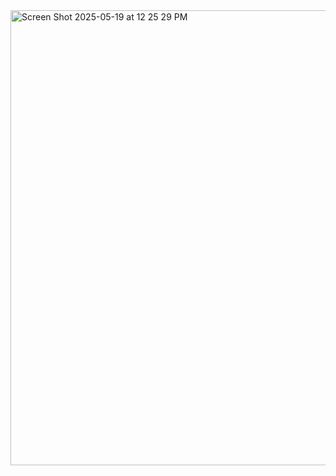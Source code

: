 <img width="728" alt="Screen Shot 2025-05-19 at 12 25 29 PM" src="https://github.com/user-attachments/assets/8f00fb27-685a-4ed3-9a56-39ef7cdb3f73" />
